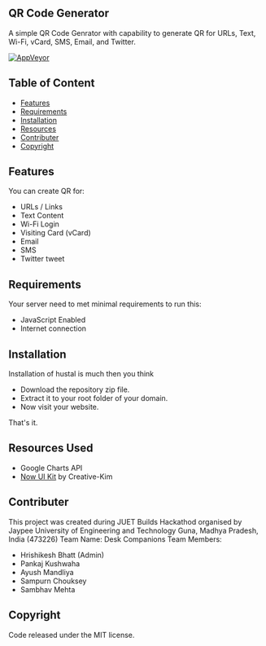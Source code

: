 ## QR Code Generator
A simple QR Code Genrator with capability to generate QR for URLs, Text, Wi-Fi, vCard, SMS, Email, and Twitter.

[![AppVeyor](https://img.shields.io/badge/Demo-Live-lightgreen)](https://pankajkushwaha123.github.io/QR-Code-Generator/)

## Table of Content 
- [Features](#features)
- [Requirements](#requirements) 
- [Installation](#installation)
- [Resources](#resources)
- [Contributer](#contributer)
- [Copyright](#copyright)

## Features
You can create QR for:
- URLs / Links
- Text Content
- Wi-Fi Login
- Visiting Card (vCard)
- Email
- SMS
- Twitter tweet

## Requirements
Your server need to met minimal requirements to run this:
- JavaScript Enabled
- Internet connection

## Installation 
Installation of hustal is much then you think 
- Download the repository zip file. 
- Extract it to your root folder of your domain. 
- Now visit your website.

That's it.

## Resources Used
- Google Charts API
- [Now UI Kit](https://demos.creative-tim.com/now-ui-kit/index.html) by Creative-Kim

## Contributer
This project was created during JUET Builds Hackathod organised by Jaypee University of Engineering and Technology Guna, Madhya Pradesh, India (473226)
Team Name: Desk Companions
Team Members:
- Hrishikesh Bhatt (Admin)
- Pankaj Kushwaha
- Ayush Mandliya
- Sampurn Chouksey
- Sambhav Mehta

## Copyright
Code released under the MIT license.
